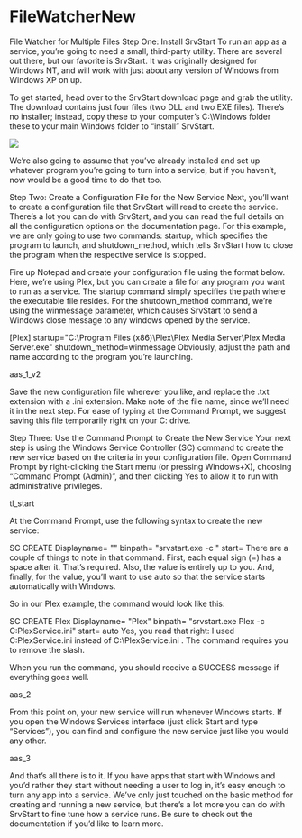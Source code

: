 # FileWatcherNew
File Watcher for Multiple Files
Step One: Install SrvStart
To run an app as a service, you’re going to need a small, third-party utility. There are several out there, but our favorite is SrvStart. It was originally designed for Windows NT, and will work with just about any version of Windows from Windows XP on up.

To get started, head over to the SrvStart download page and grab the utility. The download contains just four files (two DLL and two EXE files). There’s no installer; instead, copy these to your computer’s C:\Windows folder these to your main Windows folder to “install” SrvStart.

<img src="https://www.howtogeek.com/wp-content/uploads/2016/05/aas_4.png" />

We’re also going to assume that you’ve already installed and set up whatever program you’re going to turn into a service, but if you haven’t, now would be a good time to do that too.

Step Two: Create a Configuration File for the New Service
Next, you’ll want to create a configuration file that SrvStart will read to create the service. There’s a lot you can do with SrvStart, and you can read the full details on all the configuration options on the documentation page. For this example, we are only going to use two commands: startup, which specifies the program to launch, and shutdown_method, which tells SrvStart how to close the program when the respective service is stopped.

Fire up Notepad and create your configuration file using the format below. Here, we’re using Plex, but you can create a file for any program you want to run as a service. The startup command simply specifies the path where the executable file resides. For the shutdown_method command, we’re using the winmessage parameter, which causes SrvStart to send a Windows close message to any windows opened by the service.

[Plex]
startup="C:\Program Files (x86)\Plex\Plex Media Server\Plex Media Server.exe"
shutdown_method=winmessage
Obviously, adjust the path and name according to the program you’re launching.

aas_1_v2

Save the new configuration file wherever you like, and replace the .txt extension with a .ini extension. Make note of the file name, since we’ll need it in the next step. For ease of typing at the Command Prompt, we suggest saving this file temporarily right on your C: drive.

Step Three: Use the Command Prompt to Create the New Service
Your next step is using the Windows Service Controller (SC) command to create the new service based on the criteria in your configuration file. Open Command Prompt by right-clicking the Start menu (or pressing Windows+X), choosing “Command Prompt (Admin)”, and then clicking Yes to allow it to run with administrative privileges.

tl_start

At the Command Prompt, use the following syntax to create the new service:

SC CREATE <servicename> Displayname= "<servicename>" binpath= "srvstart.exe <servicename> -c <path to srvstart config file>" start= <starttype>
There are a couple of things to note in that command. First, each equal sign (=) has a space after it. That’s required. Also, the <servicename> value is entirely up to you. And, finally, for the <starttype> value, you’ll want to use auto so that the service starts automatically with Windows.

So in our Plex example, the command would look like this:

SC CREATE Plex Displayname= "Plex" binpath= "srvstart.exe Plex -c C:PlexService.ini" start= auto
Yes, you read that right: I used C:PlexService.ini instead of C:\PlexService.ini . The command requires you to remove the slash.

When you run the command, you should receive a SUCCESS message if everything goes well.

aas_2

From this point on, your new service will run whenever Windows starts. If you open the Windows Services interface (just click Start and type “Services”), you can find and configure the new service just like you would any other.

aas_3

And that’s all there is to it. If you have apps that start with Windows and you’d rather they start without needing a user to log in, it’s easy enough to turn any app into a service. We’ve only just touched on the basic method for creating and running a new service, but there’s a lot more you can do with SrvStart to fine tune how a service runs. Be sure to check out the documentation if you’d like to learn more.
